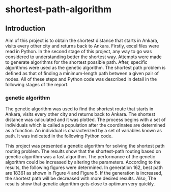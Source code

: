 # shortest-path-algorithm

## Introduction 
Aim of this project is to obtain the shortest distance that starts in Ankara, visits every other city and returns back to Ankara. Firstly, excel files were read in Python. In the second stage of this project, any way to go was considered to understanding better the shortest way. Attempts were made to generate algorithms for the shortest possible path. After, specific algorithms were used as the genetic algorithm. The shortest path problem is deﬁned as that of ﬁnding a minimum-length path between a given pair of nodes. All of these steps and Python code was described in detail in the following stages of the report. 

### genetic algorithm
The genetic algorithm was used to find the shortest route that starts in Ankara, visits every other city and returns back to Ankara. The shortest distance was calculated and it was plotted. 
The process begins with a set of individuals which is called a population after the coordinates are determined as a function. An individual is characterized by a set of variables known as path. It was indicated in the following Python code. 

This project was presented a genetic algorithm for solving the shortest path routing problem. The results show that the shortest-path routing based on genetic algorithm was a fast algorithm. The performance of the genetic algorithm could be increased by altering the parameters. 
According to the results, the following figures were determined. In generation 162, best path are 18361 as shown in Figure 4 and Figure 5. If the generation is increased, the shortest path will be decreased with more desired results. Also, The results show that genetic algorithm gets close to optimum very quickly. 
 
